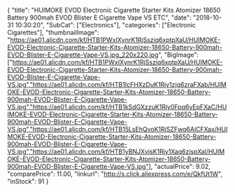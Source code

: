 {
	"title": "HUIMOKE EVOD Electronic Cigarette Starter Kits Atomizer 18650 Battery 900mah EVOD Blister E Cigarette Vape VS ETC",
	"date": "2018-10-31 10:30:20",
	"SubCat": ["Electronics"],
	"categories": ["Electronic Cigarettes"],
	"thumbnailImage": "https://ae01.alicdn.com/kf/HTB1PWxIXynrK1RjSsziq6xptpXaU/HUIMOKE-EVOD-Electronic-Cigarette-Starter-Kits-Atomizer-18650-Battery-900mah-EVOD-Blister-E-Cigarette-Vape-VS.jpg_220x220.jpg",
	"BigImage": ["https://ae01.alicdn.com/kf/HTB1PWxIXynrK1RjSsziq6xptpXaU/HUIMOKE-EVOD-Electronic-Cigarette-Starter-Kits-Atomizer-18650-Battery-900mah-EVOD-Blister-E-Cigarette-Vape-VS.jpg","https://ae01.alicdn.com/kf/HTB1IcFHXzDuK1Rjy1zjq6zraFXab/HUIMOKE-EVOD-Electronic-Cigarette-Starter-Kits-Atomizer-18650-Battery-900mah-EVOD-Blister-E-Cigarette-Vape-VS.jpg","https://ae01.alicdn.com/kf/HTB1kSdGXzzuK1Rjy0Fpq6yEpFXaC/HUIMOKE-EVOD-Electronic-Cigarette-Starter-Kits-Atomizer-18650-Battery-900mah-EVOD-Blister-E-Cigarette-Vape-VS.jpg","https://ae01.alicdn.com/kf/HTB15LsEhQvoK1RjSZFwq6AiCFXax/HUIMOKE-EVOD-Electronic-Cigarette-Starter-Kits-Atomizer-18650-Battery-900mah-EVOD-Blister-E-Cigarette-Vape-VS.jpg","https://ae01.alicdn.com/kf/HTB1yBNJXvjsK1Rjy1Xaq6zispXal/HUIMOKE-EVOD-Electronic-Cigarette-Starter-Kits-Atomizer-18650-Battery-900mah-EVOD-Blister-E-Cigarette-Vape-VS.jpg"],
	"actualPrice": 9.02,
	"comparePrice": 11.00,
	"linkurl": "http://s.click.aliexpress.com/e/QkfUt1W",
	"inStock": 91
}

